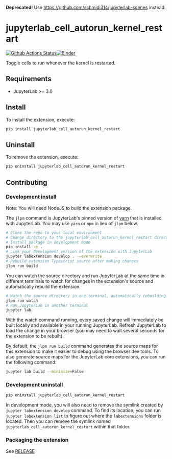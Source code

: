 **Deprecated!** Use https://github.com/schmidi314/jupyterlab-scenes instead.

# jupyterlab_cell_autorun_kernel_restart

[![Github Actions Status](https://github.com/schmidi314/jupyterlab_cell_autorun_kernel_restart/workflows/Build/badge.svg)](https://github.com/schmidi314/jupyterlab_cell_autorun_kernel_restart/actions/workflows/build.yml)[![Binder](https://mybinder.org/badge_logo.svg)](https://mybinder.org/v2/gh/schmidi314/jupyterlab_cell_autorun_kernel_restart/main?urlpath=lab)

Toggle cells to run whenever the kernel is restarted.



## Requirements

* JupyterLab >= 3.0

## Install

To install the extension, execute:

```bash
pip install jupyterlab_cell_autorun_kernel_restart
```

## Uninstall

To remove the extension, execute:

```bash
pip uninstall jupyterlab_cell_autorun_kernel_restart
```


## Contributing

### Development install

Note: You will need NodeJS to build the extension package.

The `jlpm` command is JupyterLab's pinned version of
[yarn](https://yarnpkg.com/) that is installed with JupyterLab. You may use
`yarn` or `npm` in lieu of `jlpm` below.

```bash
# Clone the repo to your local environment
# Change directory to the jupyterlab_cell_autorun_kernel_restart directory
# Install package in development mode
pip install -e .
# Link your development version of the extension with JupyterLab
jupyter labextension develop . --overwrite
# Rebuild extension Typescript source after making changes
jlpm run build
```

You can watch the source directory and run JupyterLab at the same time in different terminals to watch for changes in the extension's source and automatically rebuild the extension.

```bash
# Watch the source directory in one terminal, automatically rebuilding when needed
jlpm run watch
# Run JupyterLab in another terminal
jupyter lab
```

With the watch command running, every saved change will immediately be built locally and available in your running JupyterLab. Refresh JupyterLab to load the change in your browser (you may need to wait several seconds for the extension to be rebuilt).

By default, the `jlpm run build` command generates the source maps for this extension to make it easier to debug using the browser dev tools. To also generate source maps for the JupyterLab core extensions, you can run the following command:

```bash
jupyter lab build --minimize=False
```

### Development uninstall

```bash
pip uninstall jupyterlab_cell_autorun_kernel_restart
```

In development mode, you will also need to remove the symlink created by `jupyter labextension develop`
command. To find its location, you can run `jupyter labextension list` to figure out where the `labextensions`
folder is located. Then you can remove the symlink named `jupyterlab_cell_autorun_kernel_restart` within that folder.

### Packaging the extension

See [RELEASE](RELEASE.md)
